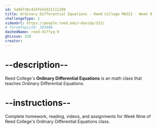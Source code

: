 ```yaml
---
id: 5a9d726c424fe5d321111109
title: Ordinary Differential Equations - Reed College MA322 - Week 9
challengeType: 2
videoUrl: https://people.reed.edu/~davidp/322/
# forumTopicId: 301086
dashedName: reed-diffyq-9
ghissue: 320
creator: 
---
```


# --description--

Reed College's __Ordinary Differential Equations__ is an math class that teaches Ordinary Differential Equations.

# --instructions--

Complete homework, reading, videos, and assignments for Week Nine of Reed College's Ordinary Differential Equations class.